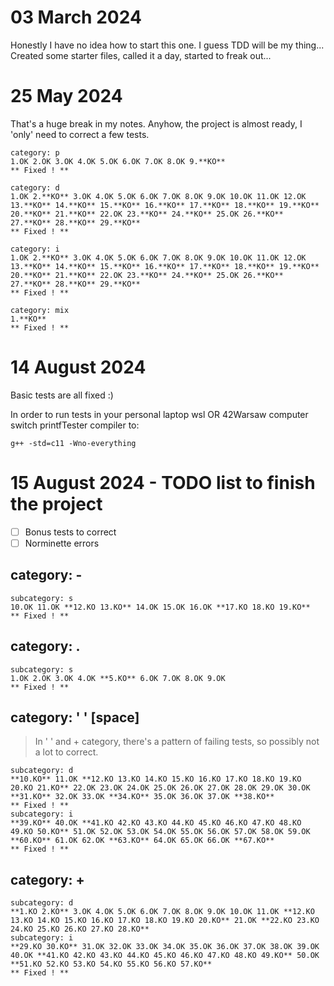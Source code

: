 # 03 March 2024
Honestly I have no idea how to start this one. I guess TDD will be my thing...
Created some starter files, called it a day, started to freak out...

# 25 May 2024
That's a huge break in my notes. Anyhow, the project is almost ready, I 'only' need to correct a few tests.

```
category: p
1.OK 2.OK 3.OK 4.OK 5.OK 6.OK 7.OK 8.OK 9.**KO**
** Fixed ! **

category: d
1.OK 2.**KO** 3.OK 4.OK 5.OK 6.OK 7.OK 8.OK 9.OK 10.OK 11.OK 12.OK 13.**KO** 14.**KO** 15.**KO** 16.**KO** 17.**KO** 18.**KO** 19.**KO** 20.**KO** 21.**KO** 22.OK 23.**KO** 24.**KO** 25.OK 26.**KO** 27.**KO** 28.**KO** 29.**KO**
** Fixed ! **

category: i
1.OK 2.**KO** 3.OK 4.OK 5.OK 6.OK 7.OK 8.OK 9.OK 10.OK 11.OK 12.OK 13.**KO** 14.**KO** 15.**KO** 16.**KO** 17.**KO** 18.**KO** 19.**KO** 20.**KO** 21.**KO** 22.OK 23.**KO** 24.**KO** 25.OK 26.**KO** 27.**KO** 28.**KO** 29.**KO**
** Fixed ! **

category: mix
1.**KO**
** Fixed ! **

```

# 14 August 2024

Basic tests are all fixed :)

In order to run tests in your personal laptop wsl OR 42Warsaw computer switch printfTester compiler to:
```
g++ -std=c11 -Wno-everything
```

# 15 August 2024 - TODO list to finish the project

- [ ] Bonus tests to correct
- [ ] Norminette errors

## category: -
```
subcategory: s
10.OK 11.OK **12.KO 13.KO** 14.OK 15.OK 16.OK **17.KO 18.KO 19.KO**
** Fixed ! **
```

## category: .
```
subcategory: s
1.OK 2.OK 3.OK 4.OK **5.KO** 6.OK 7.OK 8.OK 9.OK
** Fixed ! **
```

## category: ' ' [space]
> <p>In ' ' and + category, there's a pattern of failing tests, so possibly not a lot to correct.<br><p>
```
subcategory: d
**10.KO** 11.OK **12.KO 13.KO 14.KO 15.KO 16.KO 17.KO 18.KO 19.KO 20.KO 21.KO** 22.OK 23.OK 24.OK 25.OK 26.OK 27.OK 28.OK 29.OK 30.OK **31.KO** 32.OK 33.OK **34.KO** 35.OK 36.OK 37.OK **38.KO**
** Fixed ! **
subcategory: i
**39.KO** 40.OK **41.KO 42.KO 43.KO 44.KO 45.KO 46.KO 47.KO 48.KO 49.KO 50.KO** 51.OK 52.OK 53.OK 54.OK 55.OK 56.OK 57.OK 58.OK 59.OK **60.KO** 61.OK 62.OK **63.KO** 64.OK 65.OK 66.OK **67.KO**
** Fixed ! **
```

## category: +
```
subcategory: d
**1.KO 2.KO** 3.OK 4.OK 5.OK 6.OK 7.OK 8.OK 9.OK 10.OK 11.OK **12.KO 13.KO 14.KO 15.KO 16.KO 17.KO 18.KO 19.KO 20.KO** 21.OK **22.KO 23.KO 24.KO 25.KO 26.KO 27.KO 28.KO**
subcategory: i
**29.KO 30.KO** 31.OK 32.OK 33.OK 34.OK 35.OK 36.OK 37.OK 38.OK 39.OK 40.OK **41.KO 42.KO 43.KO 44.KO 45.KO 46.KO 47.KO 48.KO 49.KO** 50.OK **51.KO 52.KO 53.KO 54.KO 55.KO 56.KO 57.KO**
** Fixed ! **
```
